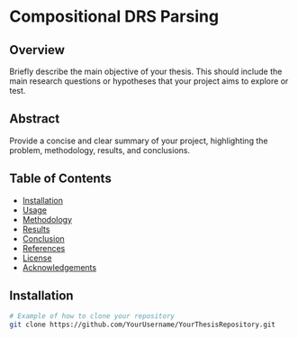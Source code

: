 # Compositional DRS Parsing

## Overview
Briefly describe the main objective of your thesis. This should include the main research questions or hypotheses that your project aims to explore or test.

## Abstract
Provide a concise and clear summary of your project, highlighting the problem, methodology, results, and conclusions.

## Table of Contents
- [Installation](#installation)
- [Usage](#usage)
- [Methodology](#methodology)
- [Results](#results)
- [Conclusion](#conclusion)
- [References](#references)
- [License](#license)
- [Acknowledgements](#acknowledgements)

## Installation
```bash
# Example of how to clone your repository
git clone https://github.com/YourUsername/YourThesisRepository.git

